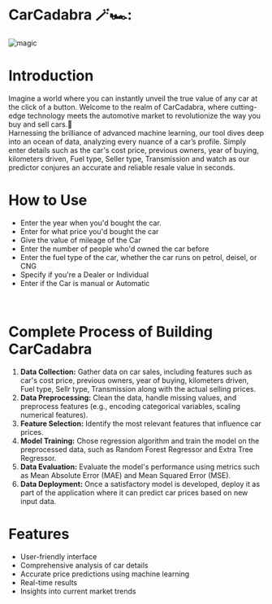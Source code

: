 # CarCadabra 🪄🏎️:
![magic](https://github.com/sisoenejdbkdkdkkddkdkkd/CarCadabra/assets/169921011/d88c6ac0-0a6b-4481-b5cb-70d0f25b947f)
# Introduction
Imagine a world where you can instantly unveil the true value of any car at the click of a button.
Welcome to the realm of CarCadabra, where cutting-edge technology meets the automotive market to revolutionize the way you buy and sell cars.🌟<br>
Harnessing the brilliance of advanced machine learning, our tool dives deep into an ocean of data, analyzing every nuance of a car’s profile. Simply enter details such as the car's cost price, previous owners, year of buying, kilometers driven, Fuel type, Seller type, Transmission and watch as our predictor conjures an accurate and reliable resale value in seconds.
# How to Use
<ul>
        <li>Enter the year when you'd bought the car.</li>
        <li>Enter for what price you'd bought the car</li>
        <li>Give the value of mileage of the Car</li>
        <li>Enter the number of people who'd owned the car before</li>
  <li>Enter the fuel type of the car, whether the car runs on petrol, deisel, or CNG</li>
  <li>Specify if you're a Dealer or Individual</li>
    <li>Enter if the Car is manual or Automatic</li>
    </ul><br>


  
  

     
 # Complete Process of Building CarCadabra
   <ol>
                <li><b>Data Collection:</b> Gather data on car sales, including features such as car's cost price, previous owners, year of buying, kilometers driven, Fuel type, Sellr type, Transmission along with the actual selling prices.</li>
                <li><b>Data Preprocessing:</b> Clean the data, handle missing values, and preprocess features (e.g., encoding categorical variables, scaling numerical features).</li>
                <li><b>Feature Selection:</b> Identify the most relevant features that influence car prices.</li>
                <li><b>Model Training:</b> Chose regression algorithm and train the model on the preprocessed data, such as Random Forest Regressor and Extra Tree Regressor.</li>
                <li><b>Data Evaluation:</b> Evaluate the model's performance using metrics such as Mean Absolute Error (MAE) and Mean Squared Error (MSE).</li>
                <li><b>Data Deployment:</b> Once a satisfactory model is developed, deploy it as part of the application where it can predict car prices based on new input data.</li>         
   </ol>

  # Features
    
<ul>
        <li>User-friendly interface</li>
        <li>Comprehensive analysis of car details</li>
        <li>Accurate price predictions using machine learning</li>
        <li>Real-time results</li>
  <li>Insights into current market trends</li>

  
   

